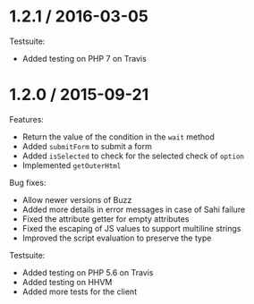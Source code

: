 1.2.1 / 2016-03-05
==================

Testsuite:

* Added testing on PHP 7 on Travis

1.2.0 / 2015-09-21
==================

Features:

* Return the value of the condition in the `wait` method
* Added `submitForm` to submit a form
* Added `isSelected` to check for the selected check of `option`
* Implemented `getOuterHtml`

Bug fixes:

* Allow newer versions of Buzz
* Added more details in error messages in case of Sahi failure
* Fixed the attribute getter for empty attributes
* Fixed the escaping of JS values to support multiline strings
* Improved the script evaluation to preserve the type

Testsuite:

* Added testing on PHP 5.6 on Travis
* Added testing on HHVM
* Added more tests for the client
